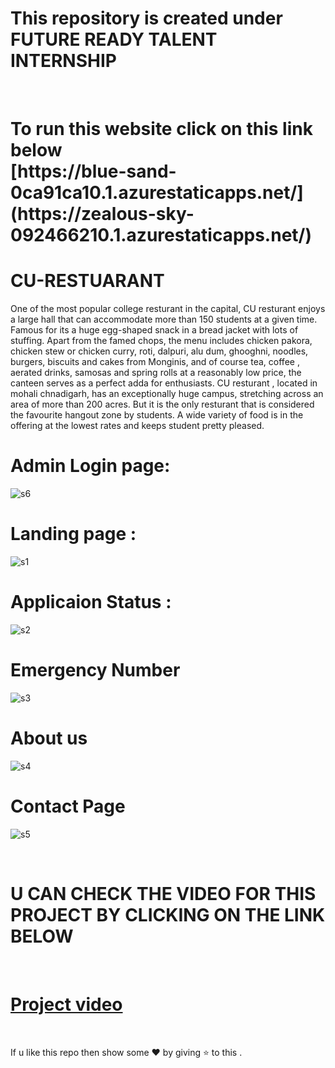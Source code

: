 # This repository is created under  FUTURE READY TALENT INTERNSHIP 
<br>
<h1>
To run this website  click on this link below <br>
[https://blue-sand-0ca91ca10.1.azurestaticapps.net/](https://zealous-sky-092466210.1.azurestaticapps.net/)
</h1>

#  CU-RESTUARANT 

One of the most popular college resturant in the capital, CU resturant enjoys a large hall that can accommodate more than 150 students at a given time. Famous for its a huge egg-shaped snack in a bread jacket with lots of stuffing. Apart from the famed chops, the menu includes chicken pakora, chicken stew or chicken curry, roti, dalpuri, alu dum, ghooghni, noodles, burgers, biscuits and cakes from Monginis, and of course tea, coffee , aerated drinks, samosas and spring rolls at a reasonably low price, the canteen serves as a perfect adda for enthusiasts. CU resturant , located in mohali chnadigarh, has an exceptionally huge campus, stretching across an area of more than 200 acres. But it is the only resturant that is considered the favourite hangout zone by students. A wide variety of food is in the offering at the lowest rates and keeps student pretty pleased.

# Admin Login page:

![s6](https://user-images.githubusercontent.com/90674220/172372383-37643b50-1ad2-46ea-877e-36e5afa90b33.jpg)

# Landing page : 

![s1](https://user-images.githubusercontent.com/90674220/172371801-d9f42497-3377-4715-b1ec-55c2ddc8d5ad.jpg)


# Applicaion Status :
![s2](https://user-images.githubusercontent.com/90674220/172371901-0f605ef0-34b4-42c8-85f9-153e12f23288.jpg)


# Emergency Number
![s3](https://user-images.githubusercontent.com/90674220/172371999-96aa159f-6e27-4a1f-8aae-8563674b9d20.jpg)


# About us
![s4](https://user-images.githubusercontent.com/90674220/172372100-3e2b1306-1323-4eda-b1c1-3baceb3b0428.jpg)


# Contact Page 
![s5](https://user-images.githubusercontent.com/90674220/172372236-b5ddc1b8-6590-47f3-af57-5ab247d2127d.jpg)

<br>

# U CAN CHECK THE VIDEO FOR THIS PROJECT BY CLICKING ON THE LINK BELOW
<br>

# [Project video](https://youtu.be/AnqDyx7UWPk)

<br>

If u like this repo  then  show some ❤️ by giving ⭐ to this  . 
